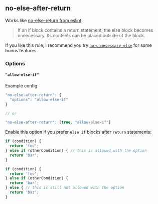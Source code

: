 ## no-else-after-return

Works like [no-else-return from eslint](http://eslint.org/docs/rules/no-else-return).

> If an if block contains a return statement, the else block becomes unnecessary. Its contents can be placed outside of the block.

If you like this rule, I recommend you try [`no-unnecessary-else`](./no-unnecessary-else.md) for some bonus features.

### Options

#### `"allow-else-if"`

Example config:

```js
"no-else-after-return": {
  "options": "allow-else-if"
}

// or

"no-else-after-return": [true, "allow-else-if"]
```

Enable this option if you prefer `else if` blocks after `return` statements:

```js
if (condition) {
  return 'foo';
} else if (otherCondition) { // this is allowed with the option
  return 'bar';
}

if (condition) {
  return 'foo';
} else if (otherCondition) {
  return 'bar';
} else { // this is still not allowed with the option
  return 'baz';
}
```
